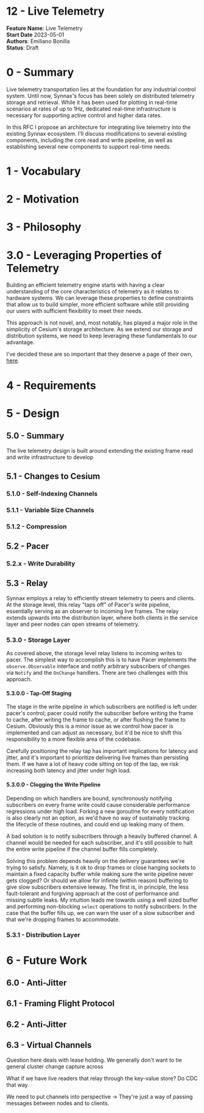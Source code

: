 # 12 - Live Telemetry

**Feature Name**: Live Telemetry <br />
**Start Date** 2023-05-01 <br />
**Authors**: Emiliano Bonilla <br />
**Status**: Draft <br />

# 0 - Summary

Live telemetry transportation lies at the foundation for any industrial control system.
Until now, Synnax's focus has been solely on distributed telemetry storage and
retrieval. While it has been used for plotting in real-time scenarios at rates of up to
1Hz, dedicated real-time infrastructure is necessary for supporting active control and
higher data rates.

In this RFC I propose an architecture for integrating live telemetry into the existing
Synnax ecosystem. I'll discuss modifications to several existing components, including
the core read and write pipeline, as well as establishing several new components to
support real-time needs.

# 1 - Vocabulary

# 2 - Motivation

# 3 - Philosophy

# 3.0 - Leveraging Properties of Telemetry

Building an efficient telemetry engine starts with having a clear understanding of the
core characteristics of telemetry as it relates to hardware systems. We can leverage
these properties to define constraints that allow us to build simpler, more efficient
software while still providing our users with sufficient flexibility to meet their
needs.

This approach is not novel, and, most notably, has played a major role in the simplicity
of Cesium's storage architecture. As we extend our storage and distribution systems,
we need to keep leveraging these fundamentals to our advantage.

I've decided these are so important that they deserve a page of their
own, [here](./telemetry-properties.md).

# 4 - Requirements

# 5 - Design

## 5.0 - Summary

The live telemetry design is built around extending the existing frame read and write
infrastructure to develop

## 5.1 - Changes to Cesium

### 5.1.0 - Self-Indexing Channels

### 5.1.1 - Variable Size Channels

### 5.1.2 - Compression

## 5.2 - Pacer

### 5.2.x - Write Durability

## 5.3 - Relay

Synnax employs a relay to efficiently stream telemetry to peers and clients. At the
storage level, this relay "taps off" of Pacer's write pipeline, essentially serving
as an observer to incoming live frames. The relay extends upwards into the distribution
layer, where both clients in the service layer and peer nodes can open streams of
telemetry.

### 5.3.0 - Storage Layer

As covered above, the storage level relay listens to incoming writes to pacer. The
simplest way to accomplish this is to have Pacer implements the `observe.Observable`
interface and notify arbitrary subscribers of changes via `Notify` and the `OnChange`
handlers. There are two challenges with this approach.

#### 5.3.0.0 - Tap-Off Staging

The stage in the write pipeline in which subscribers are notified is left under pacer's
control; pacer could notify the subscriber before writing the frame to cache, after
writing the frame to cache, or after flushing the frame to Cesium. Obviously this is a
minor issue as we control how pacer is implemented and can adjust as necessary, but
it'd be nice to shift this responsibility to a more flexible area of the codebase.

Carefully positioning the relay tap has important implications for latency and jitter,
and it's important to prioritize delivering live frames than persisting them. If we
have a lot of heavy code sitting on top of the tap, we risk increasing both latency
and jitter under high load.

#### 5.3.0.0 - Clogging the Write Pipeline

Depending on which handlers are bound, synchronously notifying subscribers on every
frame write could cause considerable performance regressions under high load. Forking a
new goroutine for every notification is also clearly not an option, as we'd have no way
of sustainably tracking the lifecycle of these routines, and could end up leaking many
of them.

A bad solution is to notify subscribers through a heavily buffered channel. A channel
would be needed for each subscriber, and it's still possible to halt the entire write
pipeline if the channel buffer fills completely.

Solving this problem depends heavily on the delivery guarantees we're trying to satisfy.
Namely, is it ok to drop frames or close hanging sockets to maintain a fixed capacity
buffer while making sure the write pipeline never gets clogged? Or should we allow for
infinite (within reason) buffering to give slow subscribers extensive leeway. The first
is, in principle, the less fault-tolerant and forgiving approach at the cost of
performance and missing subtle leaks. My intuition leads me towards using a well sized
buffer and performing non-blocking `select` operations to notify subscribers. In the
case that the buffer fills up, we can warn the user of a slow subscriber and that we're
dropping frames to accommodate.

### 5.3.1 - Distribution Layer

# 6 - Future Work

## 6.0 - Anti-Jitter

## 6.1 - Framing Flight Protocol

## 6.2 - Anti-Jitter

## 6.3 - Virtual Channels

Question here deals with lease holding. We generally don't want to tie general cluster
change capture across

What if we have live readers that relay through the key-value store? Do CDC that way.

We need to put channels into perspective -> They're just a way of passing messages
between nodes and to clients.
